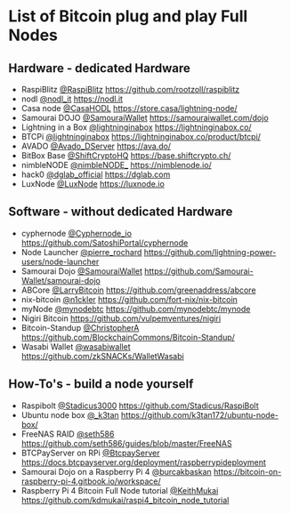 # List of Bitcoin plug and play Full Nodes

## Hardware - dedicated Hardware
- RaspiBlitz 
  [@RaspiBlitz](https://twitter.com/RaspiBlitz) 
  https://github.com/rootzoll/raspiblitz
- nodl 
  [@nodl_it](https://twitter.com/nodl_it) 
  https://nodl.it
- Casa node 
  [@CasaHODL](https://twitter.com/CasaHODL)
  https://store.casa/lightning-node/
- Samourai DOJO
  [@SamouraiWallet](https://twitter.com/SamouraiWallet)
  https://samouraiwallet.com/dojo
- Lightning in a Box
  [@lightninginabox](https://twitter.com/lightninginabox)
  https://lightninginabox.co/
- BTCPi
  [@lightninginabox](https://twitter.com/lightninginabox)
  https://lightninginabox.co/product/btcpi/
- AVADO
  [@Avado_DServer](https://twitter.com/Avado_DServer)
  https://ava.do/
- BitBox Base
  [@ShiftCryptoHQ](https://twitter.com/ShiftCryptoHQ)
  https://base.shiftcrypto.ch/
- nimbleNODE
  [@nimbleNODE_](https://twitter.com/nimbleNODE_)
  https://nimblenode.io/
- hack0
  [@dglab_official](https://twitter.com/dglab_official)
  https://dglab.com
- LuxNode
  [@LuxNode](https://twitter.com/LuxNode)
  https://luxnode.io


## Software - without dedicated Hardware
- cyphernode
  [@Cyphernode_io](https://twitter.com/Cyphernode_io)
  https://github.com/SatoshiPortal/cyphernode
- Node Launcher
  [@pierre_rochard](https://twitter.com/pierre_rochard)
  https://github.com/lightning-power-users/node-launcher
- Samourai Dojo
  [@SamouraiWallet](https://twitter.com/SamouraiWallet)
  https://github.com/Samourai-Wallet/samourai-dojo
- ABCore
  [@LarryBitcoin](https://twitter.com/LarryBitcoin)
  https://github.com/greenaddress/abcore
- nix-bitcoin
  [@n1ckler](https://twitter.com/n1ckler)
  https://github.com/fort-nix/nix-bitcoin
- myNode
  [@mynodebtc](https://twitter.com/mynodebtc)
  https://github.com/mynodebtc/mynode
- Nigiri Bitcoin
  https://github.com/vulpemventures/nigiri
- Bitcoin-Standup
  [@ChristopherA](https://twitter.com/ChristopherA)
  https://github.com/BlockchainCommons/Bitcoin-Standup/
- Wasabi Wallet
  [@wasabiwallet](https://twitter.com/wasabiwallet)
  https://github.com/zkSNACKs/WalletWasabi

## How-To's - build a node yourself
- Raspibolt
  [@Stadicus3000](https://twitter.com/Stadicus3000)
  https://github.com/Stadicus/RaspiBolt
- Ubuntu node box
  [@_k3tan](https://twitter.com/_k3tan)
  https://github.com/k3tan172/ubuntu-node-box/
- FreeNAS RAID
  [@seth586](https://twitter.com/seth586)
  https://github.com/seth586/guides/blob/master/FreeNAS
- BTCPayServer on RPi
  [@BtcpayServer](https://twitter.com/BtcpayServer)
  https://docs.btcpayserver.org/deployment/raspberrypideployment
- Samourai Dojo on a Raspberry Pi 4
  [@burcakbaskan](https://twitter.com/burcakbaskan)
  https://bitcoin-on-raspberry-pi-4.gitbook.io/workspace/
- Raspberry Pi 4 Bitcoin Full Node tutorial
  [@KeithMukai](https://twitter.com/KeithMukai)
  https://github.com/kdmukai/raspi4_bitcoin_node_tutorial

